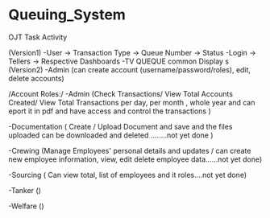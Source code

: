 # Queuing_System
OJT Task Activity

(Version1)
-User -> Transaction Type ->  Queue Number -> Status
-Login -> Tellers  -> Respective Dashboards 
-TV QUEQUE common Display 
s
(Version2)
-Admin (can create account (username/password/roles), edit, delete accounts)

/Account Roles:/
-Admin (Check Transactions/ View Total Accounts Created/ View Total Transactions per day, per month , whole year and can eport it in pdf and have access and control the transactions )

-Documentation ( Create / Upload Document and save and the files uploaded can be downloaded and deleted ........not yet done )

-Crewing (Manage Employees' personal details and updates / can create new employee information, view, edit delete employee data......not yet done)

-Sourcing ( Can view total, list of employees and it roles....not yet done)

-Tanker ()

-Welfare ()

